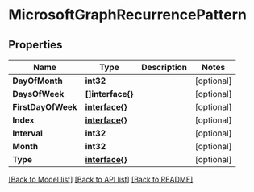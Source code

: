 # MicrosoftGraphRecurrencePattern

## Properties

Name | Type | Description | Notes
------------ | ------------- | ------------- | -------------
**DayOfMonth** | **int32** |  | [optional] 
**DaysOfWeek** | **[]interface{}** |  | [optional] 
**FirstDayOfWeek** | [**interface{}**](.md) |  | [optional] 
**Index** | [**interface{}**](.md) |  | [optional] 
**Interval** | **int32** |  | [optional] 
**Month** | **int32** |  | [optional] 
**Type** | [**interface{}**](.md) |  | [optional] 

[[Back to Model list]](../README.md#documentation-for-models) [[Back to API list]](../README.md#documentation-for-api-endpoints) [[Back to README]](../README.md)


